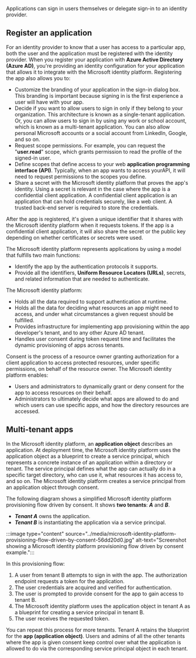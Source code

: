 
Applications can sign in users themselves or delegate sign-in to an identity provider.

## Register an application

For an identity provider to know that a user has access to a particular app, both the user and the application must be registered with the identity provider. When you register your application with **Azure Active Directory (Azure AD)**, you're providing an identity configuration for your application that allows it to integrate with the Microsoft identity platform. Registering the app also allows you to:

 -  Customize the branding of your application in the sign-in dialog box. This branding is important because signing in is the first experience a user will have with your app.
 -  Decide if you want to allow users to sign in only if they belong to your organization. This architecture is known as a single-tenant application. Or, you can allow users to sign in by using any work or school account, which is known as a multi-tenant application. You can also allow personal Microsoft accounts or a social account from LinkedIn, Google, and so on.
 -  Request scope permissions. For example, you can request the "**user.read**" scope, which grants permission to read the profile of the signed-in user.
 -  Define scopes that define access to your web **application programming interface (API)**. Typically, when an app wants to access yourAPI, it will need to request permissions to the scopes you define.
 -  Share a secret with the Microsoft identity platform that proves the app's identity. Using a secret is relevant in the case where the app is a confidential client application. A confidential client application is an application that can hold credentials securely, like a web client. A trusted back-end server is required to store the credentials.

After the app is registered, it's given a unique identifier that it shares with the Microsoft identity platform when it requests tokens. If the app is a confidential client application, it will also share the secret or the public key depending on whether certificates or secrets were used.

The Microsoft identity platform represents applications by using a model that fulfills two main functions:

 -  Identify the app by the authentication protocols it supports.
 -  Provide all the identifiers, **Uniform Resource Locators (URLs)**, secrets, and related information that are needed to authenticate.

The Microsoft identity platform:

 -  Holds all the data required to support authentication at runtime.
 -  Holds all the data for deciding what resources an app might need to access, and under what circumstances a given request should be fulfilled.
 -  Provides infrastructure for implementing app provisioning within the app developer's tenant, and to any other Azure AD tenant.
 -  Handles user consent during token request time and facilitates the dynamic provisioning of apps across tenants.

Consent is the process of a resource owner granting authorization for a client application to access protected resources, under specific permissions, on behalf of the resource owner. The Microsoft identity platform enables:

 -  Users and administrators to dynamically grant or deny consent for the app to access resources on their behalf.
 -  Administrators to ultimately decide what apps are allowed to do and which users can use specific apps, and how the directory resources are accessed.

## Multi-tenant apps

In the Microsoft identity platform, an **application object** describes an application. At deployment time, the Microsoft identity platform uses the application object as a blueprint to create a service principal, which represents a concrete instance of an application within a directory or tenant. The service principal defines what the app can actually do in a specific target directory, who can use it, what resources it has access to, and so on. The Microsoft identity platform creates a service principal from an application object through consent.

The following diagram shows a simplified Microsoft identity platform provisioning flow driven by consent. It shows **two tenants**: ***A*** and ***B***.

 -  ***Tenant A*** owns the application.
 -  ***Tenant B*** is instantiating the application via a service principal.

:::image type="content" source="../media/microsoft-identity-platform-provisioning-flow-driven-by-consent-56dd20d0.jpg" alt-text="Screenshot showing a Microsoft identity platform provisioning flow driven by consent example.":::


In this provisioning flow:

1.  A user from tenant B attempts to sign in with the app. The authorization endpoint requests a token for the application.
2.  The user credentials are acquired and verified for authentication.
3.  The user is prompted to provide consent for the app to gain access to tenant B.
4.  The Microsoft identity platform uses the application object in tenant A as a blueprint for creating a service principal in tenant B.
5.  The user receives the requested token.

You can repeat this process for more tenants. Tenant A retains the blueprint for the **app (application object)**. Users and admins of all the other tenants where the app is given consent keep control over what the application is allowed to do via the corresponding service principal object in each tenant.
